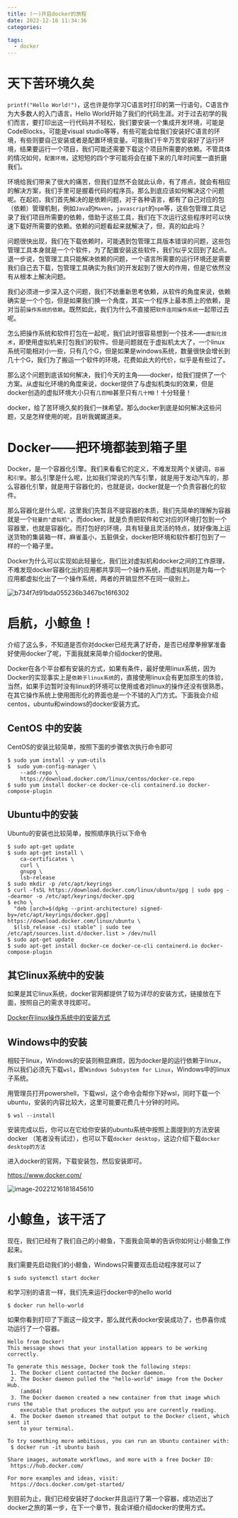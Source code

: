 ```yaml
---
title: (一)开启docker的旅程
date: 2022-12-16 11:34:36
categories:

tags:
  - docker
---
```


# 天下苦环境久矣

`printf("Hello World!")`，这也许是你学习C语言时打印的第一行语句，C语言作为大多数人的入门语言，Hello World开始了我们的代码生涯。对于过去初学的我们而言，要打印出这一行代码并不轻松，我们要安装一个集成开发环境，可能是CodeBlocks，可能是visual studio等等，有些可能会给我们安装好C语言的环境，有些则要自己安装或者是配置环境变量。可能我们千辛万苦安装好了运行环境，结果要运行一个项目，我们可能还需要下载这个项目所需要的依赖。不管具体的情况如何，`配置环境`，这短短的四个字可能将会在接下来的几年时间里一直折磨我们。

环境给我们带来了很大的痛苦，但我们显然不会就此认命，有了疼点，就会有相应的解决方案，我们手里可是握着代码的程序员。那么到底应该如何解决这个问题呢。在起初，我们首先解决的是依赖问题，对于各种语言，都有了自己对应的包（依赖）管理机制，例如`Java`的`Maven`，`javascript`的`npm`等，这些包管理工具记录了我们项目所需要的依赖，借助于这些工具，我们在下次运行这些程序时可以快速下载好所需要的依赖。依赖的问题看起来就解决了，但，真的如此吗？

问题很快出现，我们在下载依赖时，可能遇到包管理工具版本错误的问题，这些包管理工具本身就是一个个软件，为了配置安装这些软件，我们似乎又回到了起点。退一步说，包管理工具只能解决依赖的问题，一个语言所需要的运行环境还是需要我们自己去下载，包管理工具确实为我们的开发起到了很大的作用，但是它依然没有从根本上解决问题。

我们必须进一步深入这个问题，我们不妨重新思考依赖，从软件的角度来说，依赖确实是一个个包，但是如果我们换一个角度，其实一个程序上最本质上的依赖，是对当前`操作系统的依赖`。既然如此，我们为什么不直接把`软件连同操作系统`一起带过去呢。

怎么把操作系统和软件打包在一起呢，我们此时很容易想到一个技术——`虚拟化技术`，即使用虚拟机来打包我们的软件。但是问题就在于虚拟机太大了，一个linux系统可能相对小一些，只有几个G，但是如果是windows系统，数量很快会增长到几十个G，我们为了搬运一个软件的环境，花费如此大的代价，似乎是有些过了。

那么这个问题到底该如何解决，我们今天的主角——docker，给我们提供了一个方案。从虚拟化环境的角度来说，docker提供了与虚拟机类似的效果，但是docker创造的虚拟环境大小只有`几百MB`甚至只有`几十MB`！十分轻量！

docker，给了苦环境久矣的我们一抹希望。那么docker到底是如何解决这些问题，又是怎样使用的呢，且听我娓娓道来。

# Docker——把环境都装到箱子里

Docker，是一个容器化引擎。我们来看看它的定义，不难发现两个关键词，`容器`和`引擎`。那么引擎是什么呢，比如我们常说的汽车引擎，就是用于发动汽车的，那么容器化引擎，就是用于容器化的，也就是说，docker就是一个负责容器化的软件。

那么容器化是什么呢，这里我们先暂且不提容器的本质，我们先简单的理解为容器就是一个`轻量的"虚拟机"`，而docker，就是负责把软件和它对应的环境打包到一个容器里，也就是容器化。而打包好的环境，具有轻量且灵活的特点，就好像海上运送货物的集装箱一样，麻雀虽小，五脏俱全，docker把环境和软件都打包到了一样的一个箱子里。

Docker为什么可以实现如此轻量化，我们比对虚拟机和docker之间的工作原理，不难发现docker容器化出的应用都共享同一个操作系统，而虚拟机则是为每一个应用都虚拟化出了一个操作系统，两者的开销显然不在同一级别上。

![b734f7d91bda055236b3467bc16f6302](https://skynesserblog.oss-cn-hangzhou.aliyuncs.com/b734f7d91bda055236b3467bc16f6302.png)

# 启航，小鲸鱼！

介绍了这么多，不知道是否你对docker已经充满了好奇，是否已经摩拳擦掌准备好使用docker了呢，下面我就来简单介绍docker的使用。

Docker在各个平台都有安装的方式，如果有条件，最好使用linux系统，因为Docker的实现事实上是`依赖于linux系统`的，直接使用linux会有更加原生的体验，当然，如果手边暂时没有linux的环境可以使用或者对linux的操作还没有很熟悉，在其它操作系统上使用图形化的界面也是一个不错的入门方式。下面我会介绍centos，ubuntu和windows的docker安装方式。

## CentOS 中的安装

CentOS的安装比较简单，按照下面的步骤依次执行命令即可

```shell
$ sudo yum install -y yum-utils
$  sudo yum-config-manager \
    --add-repo \
    https://download.docker.com/linux/centos/docker-ce.repo
$ sudo yum install docker-ce docker-ce-cli containerd.io docker-compose-plugin
```

## Ubuntu中的安装

Ubuntu的安装也比较简单，按照顺序执行以下命令

```shell
$ sudo apt-get update
$ sudo apt-get install \
    ca-certificates \
    curl \
    gnupg \
    lsb-release
$ sudo mkdir -p /etc/apt/keyrings
$ curl -fsSL https://download.docker.com/linux/ubuntu/gpg | sudo gpg --dearmor -o /etc/apt/keyrings/docker.gpg
$ echo \
  "deb [arch=$(dpkg --print-architecture) signed-by=/etc/apt/keyrings/docker.gpg] https://download.docker.com/linux/ubuntu \
  $(lsb_release -cs) stable" | sudo tee /etc/apt/sources.list.d/docker.list > /dev/null
$ sudo apt-get update
$ sudo apt-get install docker-ce docker-ce-cli containerd.io docker-compose-plugin
```

## 其它linux系统中的安装

如果是其它linux系统，docker官网都提供了较为详尽的安装方式，链接放在下面，按照自己的需求寻找即可。

[Docker在linux操作系统中的安装方式](https://docs.docker.com/engine/install/)

## Windows中的安装

相较于linux，Windows的安装则稍显麻烦，因为docker是的运行依赖于linux，所以我们必须先下载`wsl`，即`Windows Subsystem for Linux`，Windows中的linux子系统。

用管理员打开powershell，下载wsl，这个命令会帮你下好wsl，同时下载一个ubuntu，安装的内容比较大，这里可能要花费几十分钟的时间。

```shell
$ wsl --install
```

安装完成以后，你可以在它给你安装的ubuntu系统中按照上面提到的方法安装docker （笔者没有试过），也可以下载`docker desktop`，这边介绍下载`docker desktop的方法`

进入docker的官网，下载安装包，然后安装即可。

https://www.docker.com/

![image-20221216181845610](https://skynesserblog.oss-cn-hangzhou.aliyuncs.com/image-20221216181845610.png)

# 小鲸鱼，该干活了

现在，我们已经有了我们自己的小鲸鱼，下面我会简单的告诉你如何让小鲸鱼工作起来。

我们需要先启动我们的小鲸鱼，Windows只需要双击启动程序就可以了

```shell
$ sudo systemctl start docker
```

和学习别的语言一样，我们先来运行docker中的hello world

```shell
$ docker run hello-world
```

如果你看到打印了下面这一段文字，那么就代表docker安装成功了，也恭喜你成功运行了一个容器。

```text
Hello from Docker!
This message shows that your installation appears to be working correctly.

To generate this message, Docker took the following steps:
 1. The Docker client contacted the Docker daemon.
 2. The Docker daemon pulled the "hello-world" image from the Docker Hub.
    (amd64)
 3. The Docker daemon created a new container from that image which runs the
    executable that produces the output you are currently reading.
 4. The Docker daemon streamed that output to the Docker client, which sent it
    to your terminal.

To try something more ambitious, you can run an Ubuntu container with:
 $ docker run -it ubuntu bash

Share images, automate workflows, and more with a free Docker ID:
 https://hub.docker.com/

For more examples and ideas, visit:
 https://docs.docker.com/get-started/
```

到目前为止，我们已经安装好了docker并且运行了第一个容器，成功迈出了docker之旅的第一步，在下一个章节，我会详细介绍docker的使用方式。


